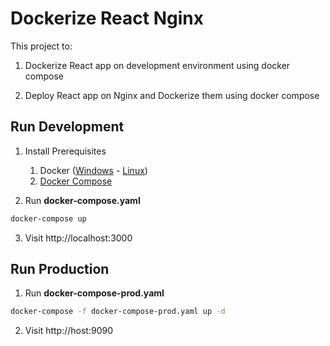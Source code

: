 # Dockerize React Nginx

This project to:

1. Dockerize React app on development environment using docker compose

2. Deploy React app on Nginx and Dockerize them using docker compose

## Run Development

1. Install Prerequisites

   1. Docker ([Windows](https://docs.docker.com/desktop/windows/install/) - [Linux](https://docs.docker.com/engine/install/ubuntu/))
   2. [Docker Compose](https://docs.docker.com/compose/install/)

2. Run **docker-compose.yaml**

```bash
docker-compose up
```

3. Visit http://localhost:3000

## Run Production

1. Run **docker-compose-prod.yaml**

```bash
docker-compose -f docker-compose-prod.yaml up -d
```

2. Visit http://host:9090
